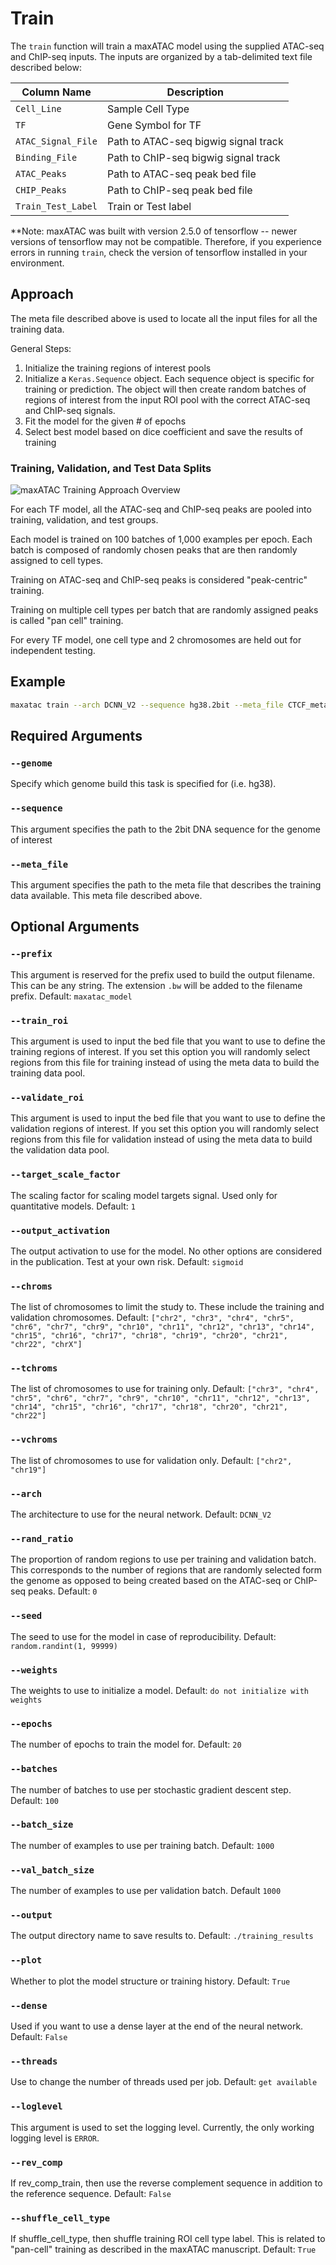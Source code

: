 # Train

The `train` function will train a maxATAC model using the supplied ATAC-seq and ChIP-seq inputs. The inputs are organized by a tab-delimited text file described below:

| Column Name        | Description                          |
| ------------------ | ------------------------------------ |
| `Cell_Line`        | Sample Cell Type                     |
| `TF`               | Gene Symbol for TF                   |
| `ATAC_Signal_File` | Path to ATAC-seq bigwig signal track |
| `Binding_File`     | Path to ChIP-seq bigwig signal track |
| `ATAC_Peaks`       | Path to ATAC-seq peak bed file       |
| `CHIP_Peaks`       | Path to ChIP-seq peak bed file       |
| `Train_Test_Label` | Train or Test label                  |

**Note: maxATAC was built with version 2.5.0 of tensorflow -- newer versions of tensorflow may not be compatible. Therefore, if you experience errors in running `train`, check the version of tensorflow installed in your environment.

## Approach

The meta file described above is used to locate all the input files for all the training data.

General Steps:

1) Initialize the training regions of interest pools
2) Initialize a `Keras.Sequence` object. Each sequence object is specific for training or prediction. The object will then create random batches of regions of interest from the input ROI pool with the correct ATAC-seq and ChIP-seq signals. 
3) Fit the model for the given # of epochs
4) Select best model based on dice coefficient and save the results of training

### Training, Validation, and Test Data Splits

![maxATAC Training Approach Overview](../figs/example_training_schematic.svg)

For each TF model, all the ATAC-seq and ChIP-seq peaks are pooled into training, validation, and test groups.

Each model is trained on 100 batches of 1,000 examples per epoch. Each batch is composed of randomly chosen peaks that are then randomly assigned to cell types.

Training on ATAC-seq and ChIP-seq peaks is considered "peak-centric" training.

Training on multiple cell types per batch that are randomly assigned peaks is called "pan cell" training.

For every TF model, one cell type and 2 chromosomes are held out for independent testing.

## Example

```bash
maxatac train --arch DCNN_V2 --sequence hg38.2bit --meta_file CTCF_meta.tsv --output ./CTCF_DCNN --prefix CTCF_DCNN --shuffle_cell_type --rev_comp
```

## Required Arguments
### `--genome`

Specify which genome build this task is specified for (i.e. hg38). 
### `--sequence`

This argument specifies the path to the 2bit DNA sequence for the genome of interest

### `--meta_file`

This argument specifies the path to the meta file that describes the training data available. This meta file described above.

## Optional Arguments

### `--prefix`

This argument is reserved for the prefix used to build the output filename. This can be any string. The extension `.bw` will be added to the filename prefix. Default: `maxatac_model`

### `--train_roi`

This argument is used to input the bed file that you want to use to define the training regions of interest. If you set this option you will randomly select regions from this file for training instead of using the meta data to build the training data pool. 

### `--validate_roi`

This argument is used to input the bed file that you want to use to define the validation regions of interest. If you set this option you will randomly select regions from this file for validation instead of using the meta data to build the validation data pool.

### `--target_scale_factor`

The scaling factor for scaling model targets signal. Used only for quantitative models. Default: `1`


### `--output_activation`

The output activation to use for the model. No other options are considered in the publication. Test at your own risk. Default: `sigmoid`

### `--chroms`

The list of chromosomes to limit the study to. These include the training and validation chromosomes. Default: ```["chr2", "chr3", "chr4", "chr5", "chr6", "chr7", "chr9", "chr10", "chr11", "chr12", "chr13", "chr14", "chr15", "chr16", "chr17", "chr18", "chr19", "chr20", "chr21", "chr22", "chrX"]```

### `--tchroms`

The list of chromosomes to use for training only. Default: ```["chr3", "chr4", "chr5", "chr6", "chr7", "chr9", "chr10", "chr11", "chr12", "chr13", "chr14", "chr15", "chr16", "chr17", "chr18", "chr20", "chr21", "chr22"]```

### `--vchroms`

The list of chromosomes to use for validation only. Default: ```["chr2", "chr19"]```

### `--arch`

The architecture to use for the neural network. Default: `DCNN_V2`

### `--rand_ratio`

The proportion of random regions to use per training and validation batch. This corresponds to the number of regions that are randomly selected form the genome as opposed to being created based on the ATAC-seq or ChIP-seq peaks. Default: `0`

### `--seed`

The seed to use for the model in case of reproducibility. Default: `random.randint(1, 99999)`

### `--weights`

The weights to use to initialize a model. Default: `do not initialize with weights`

### `--epochs`

The number of epochs to train the model for. Default: `20`

### `--batches`

The number of batches to use per stochastic gradient descent step. Default: `100`

### `--batch_size`

The number of examples to use per training batch. Default: `1000`

### `--val_batch_size`

The number of examples to use per validation batch. Default `1000`

### `--output`

The output directory name to save results to. Default: `./training_results`

### `--plot`

Whether to plot the model structure or training history. Default: `True`

### `--dense`

Used if you want to use a dense layer at the end of the neural network. Default: `False`

### `--threads`

Use to change the number of threads used per job. Default: `get available`

### `--loglevel`

This argument is used to set the logging level. Currently, the only working logging level is `ERROR`.

### `--rev_comp`

If rev_comp_train, then use the reverse complement sequence in addition to the reference sequence. Default: `False`

### `--shuffle_cell_type`

If shuffle_cell_type, then shuffle training ROI cell type label. This is related to "pan-cell" training as described in the maxATAC manuscript. Default: `True`

